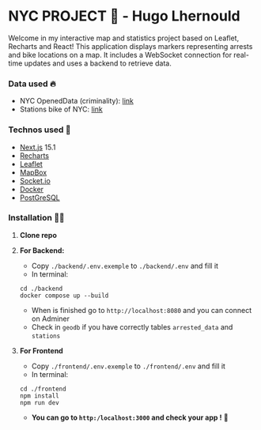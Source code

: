 # NYC PROJECT 🌆 - Hugo Lhernould

Welcome in my interactive map and statistics project based on Leaflet, Recharts and React! This application displays markers representing arrests and bike locations on a map. It includes a WebSocket connection for real-time updates and uses a backend to retrieve data.

### Data used 🔥

- NYC OpenedData (criminality): [link](https://opendata.cityofnewyork.us/)
- Stations bike of NYC: [link](https://gbfs.lyft.com/gbfs/1.1/bkn/en/station_information.json)

### Technos used 🔮
- [Next.js](https://nextjs.org/) 15.1
- [Recharts](https://recharts.org/en-US/)
- [Leaflet](https://react-leaflet.js.org/)
- [MapBox](https://www.mapbox.com/)
- [Socket.io](https://socket.io/)
- [Docker](https://www.docker.com/)
- [PostGreSQL](https://www.postgresql.org/)

### Installation 🧑‍💻

1. **Clone repo**

2. **For Backend:**
    - Copy `./backend/.env.exemple` to `./backend/.env` and fill it
    - In terminal:
    ````
    cd ./backend
    docker compose up --build
    ````
    - When is finished go to `http://localhost:8080` and you can connect on Adminer
    - Check in `geodb` if you have correctly tables `arrested_data` and `stations`
3. **For Frontend**
    - Copy `./frontend/.env.exemple` to `./frontend/.env` and fill it
    - In terminal:
    ````
    cd ./frontend
    npm install
    npm run dev
    ````
    - **You can go to `http:/localhost:3000` and check your app !** :tada: